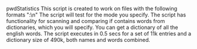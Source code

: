 pwdStatistics
This script is created to work on files with the following formats "<text0>:<text1>\n"
The script will test <text1> for the mode you specify. 
The script has functionality for scanning and comparing if <text1> contains words from dictionaries, which you will specify.
You can get a dictionary of all the english words. The script executes in 0.5 secs for a set of 11k entries and a dictionary size of 490k, both names and words combined.